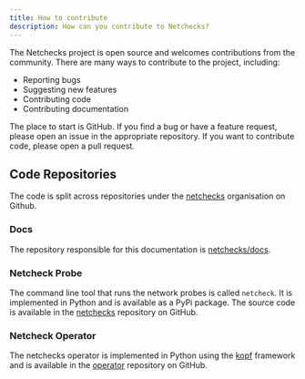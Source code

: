 ```yaml
---
title: How to contribute
description: How can you contribute to Netchecks?
---
```


The Netchecks project is open source and welcomes contributions from the community. There are many ways to contribute to
the project, including:

- Reporting bugs
- Suggesting new features
- Contributing code
- Contributing documentation

The place to start is GitHub. If you find a bug or have a feature request, please open an issue in the appropriate
repository. If you want to contribute code, please open a pull request.

## Code Repositories

The code is split across repositories under the [netchecks](https://github.com/netchecks) organisation on Github. 

### Docs

The repository responsible for this documentation is [netchecks/docs](https://github.com/netchecks/docs).


### Netcheck Probe

The command line tool that runs the network probes is called `netcheck`. It is implemented in Python and is available 
as a PyPi package. The source code is available in the [netchecks](https://github.com/netchecks/netchecks) repository
on GitHub.

### Netcheck Operator

The netchecks operator is implemented in Python using the [kopf](https://kopf.readthedocs.io/en/stable) framework
and is available in the [operator](https://github.com/netchecks/operator) repository on GitHub.
